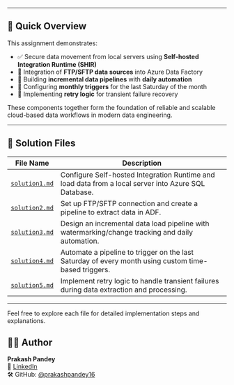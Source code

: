 
---

## 📝 Quick Overview

This assignment demonstrates:

- ✅ Secure data movement from local servers using **Self-hosted Integration Runtime (SHIR)**  
- 📂 Integration of **FTP/SFTP data sources** into Azure Data Factory  
- 🔁 Building **incremental data pipelines** with **daily automation**  
- 📆 Configuring **monthly triggers** for the last Saturday of the month  
- 🔄 Implementing **retry logic** for transient failure recovery  

These components together form the foundation of reliable and scalable cloud-based data workflows in modern data engineering.

---

## 📄 Solution Files

| File Name         | Description |
|------------------|-------------|
| [`solution1.md`](solution1.md) | Configure Self-hosted Integration Runtime and load data from a local server into Azure SQL Database. |
| [`solution2.md`](solution2.md) | Set up FTP/SFTP connection and create a pipeline to extract data in ADF. |
| [`solution3.md`](solution3.md) | Design an incremental data load pipeline with watermarking/change tracking and daily automation. |
| [`solution4.md`](solution4.md) | Automate a pipeline to trigger on the last Saturday of every month using custom time-based triggers. |
| [`solution5.md`](solution5.md) | Implement retry logic to handle transient failures during data extraction and processing. |

---

Feel free to explore each file for detailed implementation steps and explanations.

## 👨‍💻 Author

**Prakash Pandey**  
📧 [LinkedIn](https://www.linkedin.com/in/prakash-pandey-2827522b1/)  
🛠️ GitHub: [@prakashpandey16](https://github.com/prakashpandey16)
